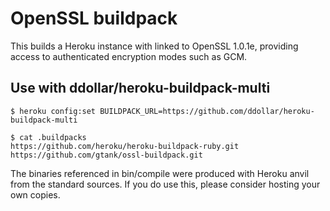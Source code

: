 # OpenSSL buildpack

This builds a Heroku instance with linked to OpenSSL 1.0.1e,
providing access to authenticated encryption modes such as GCM.

## Use with ddollar/heroku-buildpack-multi

    $ heroku config:set BUILDPACK_URL=https://github.com/ddollar/heroku-buildpack-multi

    $ cat .buildpacks
    https://github.com/heroku/heroku-buildpack-ruby.git
    https://github.com/gtank/ossl-buildpack.git


The binaries referenced in bin/compile were produced with Heroku anvil from the
standard sources. If you do use this, please consider hosting your own copies.
